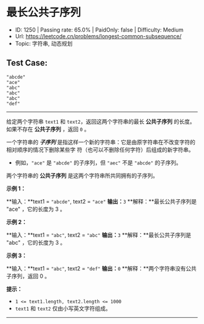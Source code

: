 # 最长公共子序列

* ID: 1250    | Passing rate: 65.0% | PaidOnly: false  | Difficulty: Medium
* Url: https://leetcode.cn/problems/longest-common-subsequence/
* Topic: 字符串, 动态规划

## Test Case:

```
"abcde"
"ace"
"abc"
"abc"
"abc"
"def"
```

---

给定两个字符串 `text1` 和 `text2`，返回这两个字符串的最长 **公共子序列**
的长度。如果不存在 **公共子序列** ，返回 `0` 。

一个字符串的 ***子序列***
是指这样一个新的字符串：它是由原字符串在不改变字符的相对顺序的情况下删除某些字
符（也可以不删除任何字符）后组成的新字符串。

* 例如，`"ace"` 是 `"abcde"` 的子序列，但 `"aec"` 不是 `"abcde"`
  的子序列。

两个字符串的 **公共子序列** 是这两个字符串所共同拥有的子序列。


**示例 1：**

**输入：**text1 = `"abcde"`, text2 = `"ace"`
**输出：**`3`
**解释：**最长公共子序列是 "ace" ，它的长度为 3 。

**示例 2：**

**输入：**text1 = `"abc"`, text2 = `"abc"`
**输出：**`3`
**解释：**最长公共子序列是 "abc" ，它的长度为 3 。

**示例 3：**

**输入：**text1 = `"abc"`, text2 = `"def"`
**输出：**`0`
**解释：**两个字符串没有公共子序列，返回 0 。


**提示：**

* `1 <= text1.length, text2.length <= 1000`
* `text1` 和 `text2` 仅由小写英文字符组成。

---
